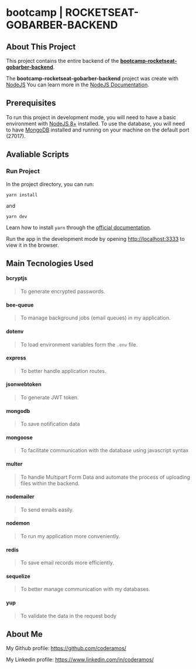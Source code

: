 # bootcamp | ROCKETSEAT-GOBARBER-BACKEND

## About This Project

This project contains the entire backend of the **[bootcamp-rocketseat-gobarber-backend](https://github.com/coderamos/bootcamp-rocketseat-gobarber-backend)**.

The **bootcamp-rocketseat-gobarber-backend** project was create with [NodeJS](https://nodejs.org/en/) You can learn more in the [NodeJS Documentation](https://nodejs.org/en/docs/).

## Prerequisites

To run this project in development mode, you will need to have a basic environment with [NodeJS 8+](https://nodejs.org/en/) installed. To use the database, you will need to have [MongoDB](https://www.mongodb.com/) installed and running on your machine on the default port (27017).

## Avaliable Scripts

### Run Project

In the project directory, you can run:

```
yarn install
```

and

```
yarn dev
```

Learn how to install `yarn` through the [official documentation](https://yarnpkg.com/pt-BR/docs/install).

Run the app in the development mode by opening [http://localhost:3333](http://localhost:3333) to view it in the browser.

## Main Tecnologies Used

#### bcryptjs

> To generate encrypted passwords.

#### bee-queue

> To manage background jobs (email queues) in my application.

<!-- #### cors

> To allow the backend application to be accessed from any address (in this case, to be accessed by the frontend). -->

#### dotenv

> To load environment variables form the `.env` file.

#### express

> To better handle application routes.

#### jsonwebtoken

> To generate JWT token.

#### mongodb

> To save notification data

#### mongoose

> To facilitate communication with the database using javascript syntax

#### multer

> To handle Multipart Form Data and automate the process of uploading files within the backend.

#### nodemailer

> To send emails easily.

#### nodemon

> To run my application more conveniently.

#### redis

> To save email records more efficiently.

#### sequelize

> To better manage communication with my databases.

<!-- #### socket.io

> To communicate backend with the frontend in real-time. -->

#### yup

> To validate the data in the request body

## About Me

My Github profile: https://github.com/coderamos/

My Linkedin profile: https://www.linkedin.com/in/coderamos/
